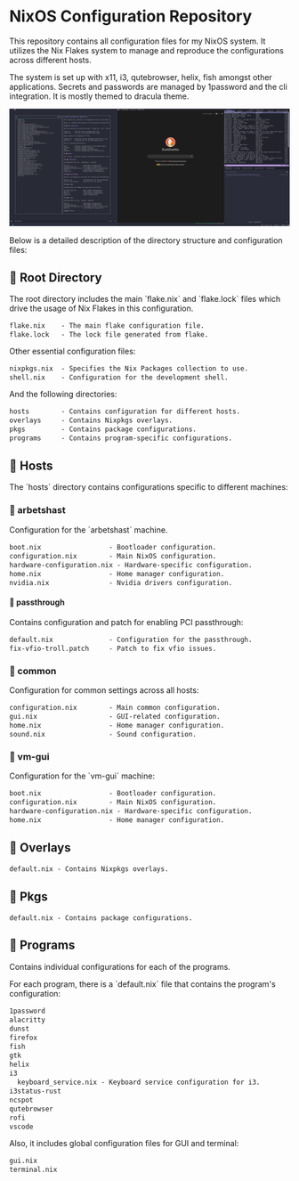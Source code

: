 # NixOS Configuration Repository

This repository contains all configuration files for my NixOS system. It utilizes the Nix Flakes system to manage and reproduce the configurations across different hosts.

The system is set up with x11, i3, qutebrowser, helix, fish amongst other applications. Secrets and passwords are managed by 1password and the cli integration. It is mostly themed to dracula theme.

![Screenshot of my setup](screenshot.png)

Below is a detailed description of the directory structure and configuration files:

## 📁 Root Directory

The root directory includes the main \`flake.nix\` and \`flake.lock\` files which drive the usage of Nix Flakes in this configuration.
```
flake.nix    - The main flake configuration file.
flake.lock   - The lock file generated from flake.
```
Other essential configuration files:
```
nixpkgs.nix  - Specifies the Nix Packages collection to use.
shell.nix    - Configuration for the development shell.
```
And the following directories:
```
hosts        - Contains configuration for different hosts.
overlays     - Contains Nixpkgs overlays.
pkgs         - Contains package configurations.
programs     - Contains program-specific configurations.
```
## 📁 Hosts

The \`hosts\` directory contains configurations specific to different machines:

### 📂 arbetshast

Configuration for the \`arbetshast\` machine.
```
boot.nix                 - Bootloader configuration.
configuration.nix        - Main NixOS configuration.
hardware-configuration.nix - Hardware-specific configuration.
home.nix                 - Home manager configuration.
nvidia.nix               - Nvidia drivers configuration.
```
#### 📂 passthrough

Contains configuration and patch for enabling PCI passthrough:
```
default.nix              - Configuration for the passthrough.
fix-vfio-troll.patch     - Patch to fix vfio issues.
```
### 📂 common

Configuration for common settings across all hosts:
```
configuration.nix        - Main common configuration.
gui.nix                  - GUI-related configuration.
home.nix                 - Home manager configuration.
sound.nix                - Sound configuration.
```
### 📂 vm-gui

Configuration for the \`vm-gui\` machine:
```
boot.nix                 - Bootloader configuration.
configuration.nix        - Main NixOS configuration.
hardware-configuration.nix - Hardware-specific configuration.
home.nix                 - Home manager configuration.
```
## 📁 Overlays
```
default.nix - Contains Nixpkgs overlays.
```
## 📁 Pkgs
```
default.nix - Contains package configurations.
```
## 📁 Programs

Contains individual configurations for each of the programs.

For each program, there is a \`default.nix\` file that contains the program's configuration:
```
1password
alacritty
dunst
firefox
fish
gtk
helix
i3
  keyboard_service.nix - Keyboard service configuration for i3.
i3status-rust
ncspot
qutebrowser
rofi
vscode
```

Also, it includes global configuration files for GUI and terminal:
````
gui.nix
terminal.nix
````